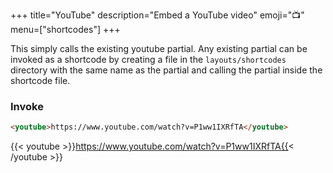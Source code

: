 +++
title="YouTube"
description="Embed a YouTube video"
emoji="📺"
menu=["shortcodes"]
+++

This simply calls the existing youtube partial. Any existing partial can be invoked as a shortcode by creating a file in the `layouts/shortcodes` directory with the same name as the partial and calling the partial inside the shortcode file.

### Invoke

```html
<youtube>https://www.youtube.com/watch?v=P1ww1IXRfTA</youtube>
```

{{< youtube >}}https://www.youtube.com/watch?v=P1ww1IXRfTA{{< /youtube >}}
